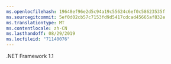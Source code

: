 ```yaml
---
ms.openlocfilehash: 19648ef96e2d5c94a19c55624c6ef0c58623535f
ms.sourcegitcommit: 5ef0d02cb57c7153fd9d5417cdcad45665af832e
ms.translationtype: MT
ms.contentlocale: zh-CN
ms.lasthandoff: 08/29/2019
ms.locfileid: "71140076"
---
```

.NET Framework 1.1